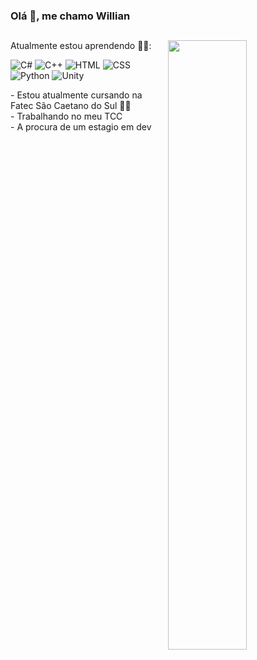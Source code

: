 ### Olá 👋, me chamo Willian
##
<picture>
    <source media="(prefers-color-scheme: dark)" srcset="https://github-readme-stats-ouuan.vercel.app/api?username=WillianPedrosa&theme=dark&show_icons=true">
    <img align="right" width="50%" src="https://github-readme-stats-ouuan.vercel.app/api?username=WillianPedrosa&show_icons=true&theme=radical" >
  </picture>

Atualmente estou aprendendo 👩‍💻:
<p>
  <img alt="C#" src="https://img.shields.io/badge/C%23-239120?style=for-the-badge&logo=c-sharp&logoColor=white" />
  <img alt="C++" src="https://img.shields.io/badge/C%2B%2B-00599C?style=for-the-badge&logo=c%2B%2B&logoColor=white" />
  <img alt="HTML" src="https://img.shields.io/badge/HTML5-E34F26?style=for-the-badge&logo=html5&logoColor=white" />
  <img alt="CSS" src="https://img.shields.io/badge/CSS3-1572B6?style=for-the-badge&logo=css3&logoColor=white" />
  <img alt="Python" src="https://img.shields.io/badge/Python-3776AB?style=for-the-badge&logo=python&logoColor=white" />
  <img alt="Unity" src="https://img.shields.io/badge/Unity-100000?style=for-the-badge&logo=unity&logoColor=white" />
</p>

  <p>
    - Estou atualmente cursando na Fatec São Caetano do Sul 👨‍🎓<br>
    - Trabalhando no meu TCC <br>
    - A procura de um estagio em dev 
  </p>
  
  

